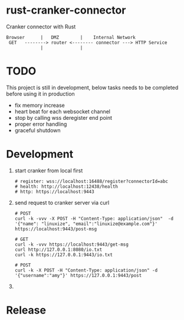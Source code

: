 # rust-cranker-connector

Cranker connector with Rust


    Browser      |   DMZ        |    Internal Network
     GET   --------> router <-------- connector ---> HTTP Service
                 |              |

# TODO

This project is still in development, below tasks needs to be completed before using it in production

* fix memory increase
* heart beat for each websocket channel
* stop by calling wss deregister end point
* proper error handling
* graceful shutdown

# Development

1. start cranker from local first
    ```text
    # register: wss://localhost:16488/register?connectorId=abc
    # health: http://localhost:12438/health
    # http: https://localhost:9443
    ```

2. send request to cranker server via curl

    ```shell
    # POST
    curl -k -vvv -X POST -H "Content-Type: application/json"  -d '{"name": "linuxize", "email":"linuxize@example.com"}' https://localhost:9443/post-msg

    # GET
    curl -k -vvv https://localhost:9443/get-msg
    curl http://127.0.0.1:8080/io.txt
    curl -k https://127.0.0.1:9443/io.txt
   
    # POST
    curl -k -X POST -H "Content-Type: application/json" -d '{"username":"amy"}' https://127.0.0.1:9443/post
    ```
3. 

# Release
